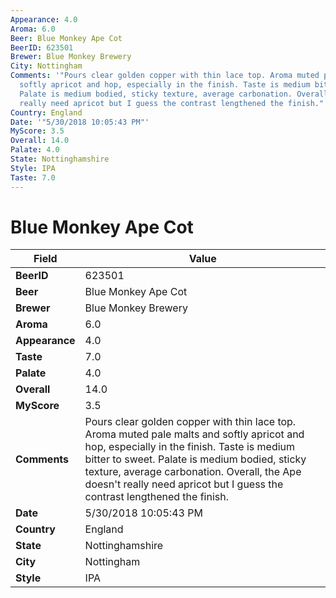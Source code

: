 ```yaml
---
Appearance: 4.0
Aroma: 6.0
Beer: Blue Monkey Ape Cot
BeerID: 623501
Brewer: Blue Monkey Brewery
City: Nottingham
Comments: '"Pours clear golden copper with thin lace top. Aroma muted pale malts and
  softly apricot and hop, especially in the finish. Taste is medium bitter to sweet.
  Palate is medium bodied, sticky texture, average carbonation. Overall, the Ape doesn&#39;t
  really need apricot but I guess the contrast lengthened the finish."'
Country: England
Date: '"5/30/2018 10:05:43 PM"'
MyScore: 3.5
Overall: 14.0
Palate: 4.0
State: Nottinghamshire
Style: IPA
Taste: 7.0
---
```


# Blue Monkey Ape Cot

| Field         | Value |
|---------------|-------|
| **BeerID** | 623501 |
| **Beer** | Blue Monkey Ape Cot |
| **Brewer** | Blue Monkey Brewery |
| **Aroma** | 6.0 |
| **Appearance** | 4.0 |
| **Taste** | 7.0 |
| **Palate** | 4.0 |
| **Overall** | 14.0 |
| **MyScore** | 3.5 |
| **Comments** | Pours clear golden copper with thin lace top. Aroma muted pale malts and softly apricot and hop, especially in the finish. Taste is medium bitter to sweet. Palate is medium bodied, sticky texture, average carbonation. Overall, the Ape doesn&#39;t really need apricot but I guess the contrast lengthened the finish. |
| **Date** | 5/30/2018 10:05:43 PM |
| **Country** | England |
| **State** | Nottinghamshire |
| **City** | Nottingham |
| **Style** | IPA |
